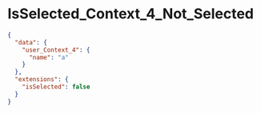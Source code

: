 # IsSelected_Context_4_Not_Selected

```json
{
  "data": {
    "user_Context_4": {
      "name": "a"
    }
  },
  "extensions": {
    "isSelected": false
  }
}
```
